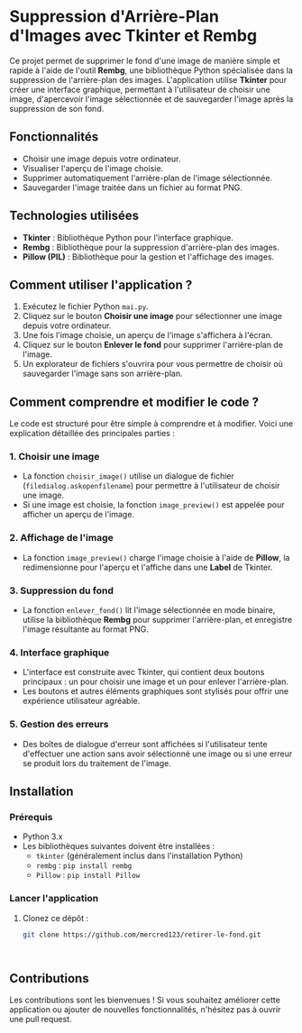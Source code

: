 # Suppression d'Arrière-Plan d'Images avec Tkinter et Rembg

Ce projet permet de supprimer le fond d'une image de manière simple et rapide à l'aide de l'outil **Rembg**, une bibliothèque Python spécialisée dans la suppression de l'arrière-plan des images. L'application utilise **Tkinter** pour créer une interface graphique, permettant à l'utilisateur de choisir une image, d'apercevoir l'image sélectionnée et de sauvegarder l'image après la suppression de son fond.

## Fonctionnalités

- Choisir une image depuis votre ordinateur.
- Visualiser l'aperçu de l'image choisie.
- Supprimer automatiquement l'arrière-plan de l'image sélectionnée.
- Sauvegarder l'image traitée dans un fichier au format PNG.

## Technologies utilisées

- **Tkinter** : Bibliothèque Python pour l'interface graphique.
- **Rembg** : Bibliothèque pour la suppression d'arrière-plan des images.
- **Pillow (PIL)** : Bibliothèque pour la gestion et l'affichage des images.

## Comment utiliser l'application ?

1. Exécutez le fichier Python `mai.py`.
2. Cliquez sur le bouton **Choisir une image** pour sélectionner une image depuis votre ordinateur.
3. Une fois l'image choisie, un aperçu de l'image s'affichera à l'écran.
4. Cliquez sur le bouton **Enlever le fond** pour supprimer l'arrière-plan de l'image.
5. Un explorateur de fichiers s'ouvrira pour vous permettre de choisir où sauvegarder l'image sans son arrière-plan.

## Comment comprendre et modifier le code ?

Le code est structuré pour être simple à comprendre et à modifier. Voici une explication détaillée des principales parties :

### 1. **Choisir une image**
   - La fonction `choisir_image()` utilise un dialogue de fichier (`filedialog.askopenfilename`) pour permettre à l'utilisateur de choisir une image.
   - Si une image est choisie, la fonction `image_preview()` est appelée pour afficher un aperçu de l'image.

### 2. **Affichage de l'image**
   - La fonction `image_preview()` charge l'image choisie à l'aide de **Pillow**, la redimensionne pour l'aperçu et l'affiche dans une **Label** de Tkinter.
   
### 3. **Suppression du fond**
   - La fonction `enlever_fond()` lit l'image sélectionnée en mode binaire, utilise la bibliothèque **Rembg** pour supprimer l'arrière-plan, et enregistre l'image résultante au format PNG.

### 4. **Interface graphique**
   - L'interface est construite avec Tkinter, qui contient deux boutons principaux : un pour choisir une image et un pour enlever l'arrière-plan.
   - Les boutons et autres éléments graphiques sont stylisés pour offrir une expérience utilisateur agréable.

### 5. **Gestion des erreurs**
   - Des boîtes de dialogue d'erreur sont affichées si l'utilisateur tente d'effectuer une action sans avoir sélectionné une image ou si une erreur se produit lors du traitement de l'image.

## Installation

### Prérequis

- Python 3.x
- Les bibliothèques suivantes doivent être installées :
  - `tkinter` (généralement inclus dans l'installation Python)
  - `rembg` : `pip install rembg`
  - `Pillow` : `pip install Pillow`

### Lancer l'application

1. Clonez ce dépôt :
   ```bash
   git clone https://github.com/mercred123/retirer-le-fond.git




## Contributions

Les contributions sont les bienvenues ! Si vous souhaitez améliorer cette application ou ajouter de nouvelles fonctionnalités, n'hésitez pas à ouvrir une pull request.
